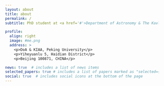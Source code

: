 ```yaml
---
layout: about
title: about
permalink: /
subtitle: PhD student at <a href='#'>Department of Astronomy & The Kavli Institute for Astronomy and Astrophysics (KIAA), Peking University</a>.

profile:
  align: right
  image: #me.png
  address: >
    <p>DoA & KIAA, Peking University</p>
    <p>Yiheyuanlu 5, Haidian District</p>
    <p>Beijing 100871, CHINA</p>

news: true  # includes a list of news items
selected_papers: true # includes a list of papers marked as "selected={true}"
social: true  # includes social icons at the bottom of the page
---
```


